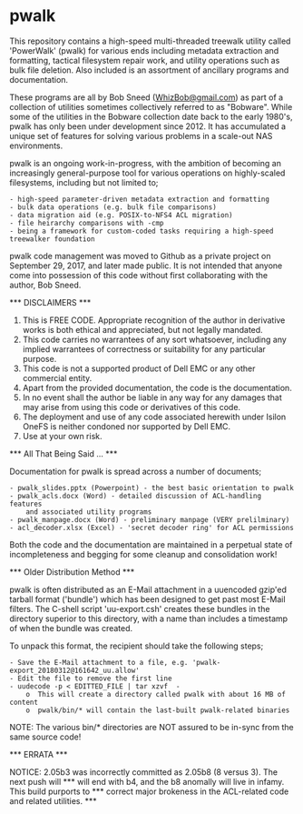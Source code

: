 # pwalk

This repository contains a high-speed multi-threaded treewalk utility called 'PowerWalk' (pwalk)
for various ends including metadata extraction and formatting, tactical filesystem repair work,
and utility operations such as bulk file deletion.  Also included is an assortment of ancillary
programs and documentation.

These programs are all by Bob Sneed (WhizBob@gmail.com) as part of a collection of utilities
sometimes collectively referred to as "Bobware". While some of the utilities in the Bobware
collection date back to the early 1980's, pwalk has only been under development since 2012.
It has accumulated a unique set of features for solving various problems in a scale-out NAS
environments.

pwalk is an ongoing work-in-progress, with the ambition of becoming an increasingly general-purpose
tool for various operations on highly-scaled filesystems, including but not limited to;

	- high-speed parameter-driven metadata extraction and formatting
	- bulk data operations (e.g. bulk file comparisons)
	- data migration aid (e.g. POSIX-to-NFS4 ACL migration)
	- file heirarchy comparisons with -cmp
	- being a framework for custom-coded tasks requiring a high-speed treewalker foundation

pwalk code management was moved to Github as a private project on September 29, 2017, and later
made public.  It is not intended that anyone come into possession of this code without first
collaborating with the author, Bob Sneed.

*** DISCLAIMERS ***

1. This is FREE CODE. Appropriate recognition of the author in derivative works
	is both ethical and appreciated, but not legally mandated.
2. This code carries no warrantees of any sort whatsoever, including any implied
	warrantees of correctness or suitability for any particular purpose.
3. This code is not a supported product of Dell EMC or any other commercial entity.
4. Apart from the provided documentation, the code is the documentation.
5. In no event shall the author be liable in any way for any damages that may arise
	from using this code or derivatives of this code.
6. The deployment and use of any code associated herewith under Isilon OneFS is
	neither condoned nor supported by Dell EMC.
7. Use at your own risk.

*** All That Being Said ... ***

Documentation for pwalk is spread across a number of documents;

	- pwalk_slides.pptx (Powerpoint) - the best basic orientation to pwalk
	- pwalk_acls.docx (Word) - detailed discussion of ACL-handling features
		and associated utility programs
	- pwalk_manpage.docx (Word) - preliminary manpage (VERY prelilminary)
	- acl_decoder.xlsx (Excel) - 'secret decoder ring' for ACL permissions

Both the code and the documentation are maintained in a perpetual state of incompleteness
and begging for some cleanup and consolidation work!

*** Older Distribution Method ***

pwalk is often distributed as an E-Mail attachment in a uuencoded gzip'ed tarball format
('bundle') which has been designed to get past most E-Mail filters. The C-shell script
'uu-export.csh' creates these bundles in the directory superior to this directory, with
a name than includes a timestamp of when the bundle was created.

To unpack this format, the recipient should take the following steps;

	- Save the E-Mail attachment to a file, e.g. 'pwalk-export_20180312@161642_uu.allow'
	- Edit the file to remove the first line
	- uudecode -p < EDITTED_FILE | tar xzvf  -
		o  This will create a directory called pwalk with about 16 MB of content
		o  pwalk/bin/* will contain the last-built pwalk-related binaries

NOTE: The various bin/* directories are NOT assured to be in-sync from the same source code!

*** ERRATA ***

NOTICE: 2.05b3 was incorrectly committed as 2.05b8 (8 versus 3).  The next push will  ***
will end with b4, and the b8 anomally will live in infamy. This build purports to     ***
correct major brokeness in the ACL-related code and related utilities.                ***

